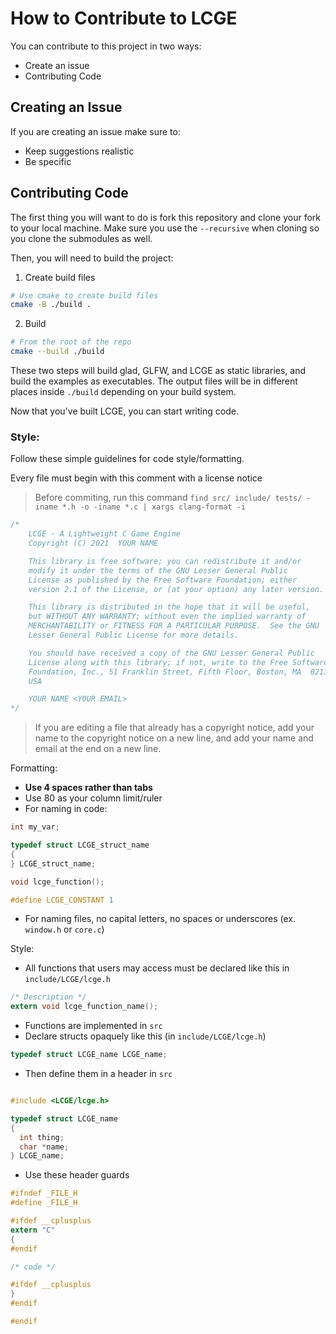 # How to Contribute to LCGE

You can contribute to this project in two ways:

- Create an issue
- Contributing Code

## Creating an Issue

If you are creating an issue make sure to:

- Keep suggestions realistic
- Be specific

## Contributing Code

The first thing you will want to do is fork this repository and clone your fork to your local machine.
Make sure you use the `--recursive` when cloning so you clone the submodules as well.

Then, you will need to build the project:

1. Create build files

```sh
# Use cmake to create build files
cmake -B ./build .
```

2. Build

```sh
# From the root of the repo
cmake --build ./build
```

These two steps will build glad, GLFW, and LCGE as static libraries, and build the examples as executables.
The output files will be in different places inside `./build` depending on your build system.

Now that you've built LCGE, you can start writing code.

### Style:

Follow these simple guidelines for code style/formatting.

Every file must begin with this comment with a license notice

> Before commiting, run this command `find src/ include/ tests/ -iname *.h -o -iname *.c | xargs clang-format -i`

```c
/*
    LCGE - A Lightweight C Game Engine
    Copyright (C) 2021  YOUR NAME

    This library is free software; you can redistribute it and/or
    modify it under the terms of the GNU Lesser General Public
    License as published by the Free Software Foundation; either
    version 2.1 of the License, or (at your option) any later version.

    This library is distributed in the hope that it will be useful,
    but WITHOUT ANY WARRANTY; without even the implied warranty of
    MERCHANTABILITY or FITNESS FOR A PARTICULAR PURPOSE.  See the GNU
    Lesser General Public License for more details.

    You should have received a copy of the GNU Lesser General Public
    License along with this library; if not, write to the Free Software
    Foundation, Inc., 51 Franklin Street, Fifth Floor, Boston, MA  02110-1301
    USA

    YOUR NAME <YOUR EMAIL>
*/
```

> If you are editing a file that already has a copyright notice, add your name to the copyright notice on a new line, and add your name and email at the end on a new line.

Formatting:

- **Use 4 spaces rather than tabs**
- Use 80 as your column limit/ruler
- For naming in code:

```c
int my_var;

typedef struct LCGE_struct_name
{
} LCGE_struct_name;

void lcge_function();

#define LCGE_CONSTANT 1
```

- For naming files, no capital letters, no spaces or underscores (ex. `window.h` or `core.c`)

Style:

- All functions that users may access must be declared like this in `include/LCGE/lcge.h`

```c
/* Description */
extern void lcge_function_name();
```

- Functions are implemented in `src`
- Declare structs opaquely like this (in `include/LCGE/lcge.h`)

```c
typedef struct LCGE_name LCGE_name;
```

- Then define them in a header in `src`

```c

#include <LCGE/lcge.h>

typedef struct LCGE_name
{
  int thing;
  char *name;
} LCGE_name;
```

- Use these header guards

```c
#ifndef _FILE_H
#define _FILE_H

#ifdef __cplusplus
extern "C"
{
#endif

/* code */

#ifdef __cplusplus
}
#endif

#endif
```
